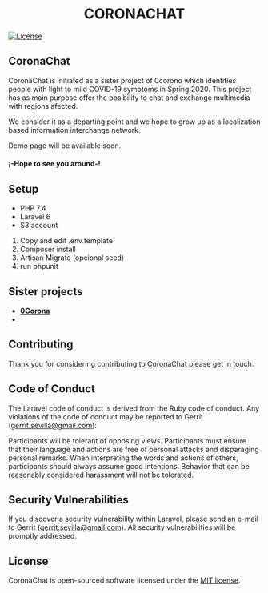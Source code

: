 <p align="center"><H1 align="center">CORONACHAT</H1></p>

<p align="center">

<a href="https://packagist.org/packages/laravel/framework"><img src="https://poser.pugx.org/laravel/framework/license.svg" alt="License"></a>
</p>

## CoronaChat

CoronaChat is initiated as a sister project of 0corono which identifies people with light to mild COVID-19 symptoms in Spring 2020. This project has as main purpose offer the posibility to chat and exchange multimedia with regions afected.

We consider it as a departing point and we hope to grow up as a localization based information interchange network.

Demo page will be available soon.
 
#### ¡-Hope to see you around-!

## Setup

- PHP 7.4
- Laravel 6
- S3 account


1. Copy and edit .env.template
2. Composer install
3. Artisan Migrate (opcional seed)
4. run phpunit





## Sister projects


- **[0Corona](https://0corona.com/)**
- 

## Contributing

Thank you for considering contributing to CoronaChat please get in touch.

## Code of Conduct

The Laravel code of conduct is derived from the Ruby code of conduct. Any violations of the code of conduct may be reported to Gerrit (gerrit.sevilla@gmail.com):

Participants will be tolerant of opposing views.
Participants must ensure that their language and actions are free of personal attacks and disparaging personal remarks.
When interpreting the words and actions of others, participants should always assume good intentions.
Behavior that can be reasonably considered harassment will not be tolerated.
## Security Vulnerabilities

If you discover a security vulnerability within Laravel, please send an e-mail to Gerrit (gerrit.sevilla@gmail.com). All security vulnerabilities will be promptly addressed.

## License

CoronaChat is open-sourced software licensed under the [MIT license](https://opensource.org/licenses/MIT).
